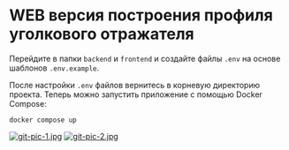 # WEB версия построения профиля уголкового отражателя

Перейдите в папки `backend` и `frontend` и создайте файлы `.env` на основе шаблонов `.env.example`.

После настройки `.env` файлов вернитесь в корневую директорию проекта. Теперь можно запустить приложение с помощью Docker Compose:

```
docker compose up
```
[![git-pic-1.jpg](https://i.postimg.cc/yYV437PX/git-pic-1.jpg)](https://postimg.cc/vDSSpFCc)
[![git-pic-2.jpg](https://i.postimg.cc/gkN9v1t9/git-pic-2.jpg)](https://postimg.cc/CzB60rVJ)